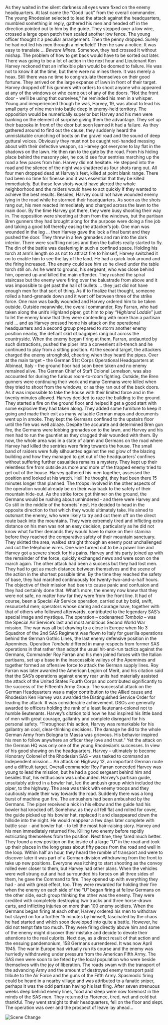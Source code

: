 As they waited in the silent darkness all eyes were fixed on the enemy headquarters. At last came the “Good luck” from the overall commander. The young Rhodesian selected to lead the attack against the headquarters, mumbled something in reply, gathered his men and headed off in the direction pointed out to him by the guide.
They stepped over a low wire, crossed a large open patch then scaled another low fence. The young officer thought it a peculiar arrangement. Then the penny dropped. Surely he had not led his men through a minefield? Then he saw a notice. It was easy to translate … _Beware Mines_.
Somehow, they had crossed it without mishap. The problem of how to get back would have to be sorted out later. There was going to be a lot of action in the next hour and Lieutenant Ken Harvey reckoned that an inflexible plan would be doomed to failure. He was not to know it at the time, but there were no mines there. It was merely a hoax.
Still there was no time to congratulate themselves on their good fortune. They arrived on the large expanse of lawn in front of their target. Harvey dropped off his gunners with orders to shoot anyone who appeared at any of the windows or who came out of any of the doors.
“Not the front door - we’ll be using that ourselves,” he reminded his men in a whisper.
Young and inexperienced though he was, Harvey, 19, was about to lead his small party of nine men into battle deep in enemy-held territory. The opposition would be numerically superior but Harvey and his men were banking on the element of surprise giving them the advantage.
They set up their bazooka in front of the door but soon learned it had a failure. As they gathered around to find out the cause, they suddenly heard the unmistakable crunching of boots on the gravel road and the sound of deep guttural voices.
Obviously they must not be caught red-handed messing about with their defective weapon, so Harvey got everyone to lay flat in the shadows on the lawn. He then ran to the gate by the road.
From his hiding place behind the masonry pier, he could see four sentries marching up the road a few paces from him.
Harvey did not hesitate.
He stepped into the road and the silence of the night was shattered as four shots rang out. All four men dropped dead at Harvey’s feet, killed at point blank range.
There had been no time for finesse and it was essential that they be killed immediately. But those few shots would have alerted the whole neighborhood and the raiders would have to act quickly if they wanted to achieve the best results. Besides, Harvey could not have wounded enemy lying in the road while he stormed their headquarters.
As soon as the shots rang out, his men reacted immediately and charged across the lawn to the main door. By the time Harvey got there, they were busy shooting their way in.
The opposition were shooting at them from the windows, but the partisan Bren gunners they had brought along for the purpose were doing a fine job and taking a good toll thereby easing the attacker’s job.
One man was wounded in the leg ... then Harvey gave the lock a final burst and they pushed the door. They threw in a few grenades and ran into the dark interior.
There were scuffling noises and then the bullets really started to fly. The din of the battle was deafening in such a confined space.
Holding his torch at arm’s length so as not to attract fire to himself, Harvey switched it on to enable him to see the lay of the land. He had a quick look around and the firing increased. The enemy could see him so he dived under the table torch still on. As he went to ground, his sergeant, who was close behind him, opened up and killed the main offender.
They rushed the spiral staircase but the enemy were firing over the balustrade from above and it was impossible to get past the hail of bullets ... they just did not have enough men for that sort of thing. As if to finalize that thought, someone rolled a hand-grenade down and it went off between three of the strike force. One man was badly wounded and Harvey ordered him to be taken outside.
Outside meanwhile, the overall commander, Roy Farran, who had taken along the unit’s Highland piper, got him to play _“Highland Laddie”_ just to let the enemy know that they were contending with more than a partisan raid ... and as Harvey pressed home his attack on the operational headquarters and a second group prepared to storm another enemy position nearby, the defiant skirl of bagpipes rang out across the countryside.
When the enemy began firing at them, Farran, undaunted by such distractions, pushed the piper into a convenient slit-trench and he continued to play from a sitting position. At the second target, the attackers charged the enemy stronghold, cheering when they heard the pipes.
Over at the main target – the German 51st Corps Operational Headquarters at Albineat, Italy - the ground floor had soon been taken and no enemy remained alive. The German Chief of Staff Colonel Lemelson, was also accounted for during the furious room-to-room fighting.
Outside, the Bren gunners were continuing their work and many Germans were killed when they tried to shoot from the windows, or as they ran out of the back doors.
As it was impossible to take the house with their limited force and in the twenty minutes allowed. Harvey decided to raze the building to the ground.
They started a fire on the ground floor and helped it get a good start with some explosive they had taken along. They added some furniture to keep it going and made their exit as many valuable German maps and documents went up in smoke. They kept the Germans confined to the upstairs floor until the fire was well ablaze. Despite the accurate and determined Bren gun fire, the Germans were lobbing grenades on to the lawn, and Harvey and his men had to run the gauntlet as they dragged their wounded with them.
By now, the whole area was in a state of alarm and Germans on the road where Harvey had killed the sentries were firing towards the house.
The small band of raiders were fully silhouetted against the red glow of the blazing building and how they managed to get out of the headquarters’ confines without suffering further casualties remains a mystery.
They kept up their relentless fire from outside as more and more of the trapped enemy tried to get out of the house.
Harvey gathered his men together, assessed the position and looked at his watch. Hell! he thought, they had been there 15 minutes longer than planned. The troops involved in the other aspects of the operation would already be on their way back to the safety of their mountain hide-out.
As the strike force got thinner on the ground, the Germans would be rushing about unhindered - and there were Harvey and Co still in the middle of the hornets’ nest.
He decided to head in the opposite direction to that which they would ultimately take. He aimed to outsmart the enemy, who were likely to try and cut them off on the direct route back into the mountains.
They were extremely tired and inflicting extra distance on his men was not an easy decision, particularly as he did not know what further demands they would have to make on their stamina before they reached the comparative safety of their mountain sanctuary.
They skirted the area, walked straight through an enemy post unchallenged and cut the telephone wires. One wire turned out to be a power line and Harvey got a severe shock for his pains.
Harvey and his party joined up with the remainder of the force, quickly exchanged news and were soon on the march again. The other attack had been a success but they had lost men.
They had to get as much distance between themselves and the scene of the action in the shortest possible time. By the time they reached the safety of base, they had marched continuously for twenty-two-and-a-half hours.
The objective of their mission had been to cause panic and confusion and they had certainly done that. What’s more, the enemy now knew that they were not safe, no matter how far they were from the front line.
It had of course, been a Special Air Service operation, carried out by bold, swift, resourceful men; operators whose daring and courage have, together with that of others who followed afterwards, contributed to the legendary SAS’s special image and mystique.
The operation – codenamed _Tombola_ – was the Special Air Service’s last and most ambitious Second World War mission. The war was all but drawing to a close in Europe when No 3 Squadron of the 2nd SAS Regiment was flown to Italy for guerilla operations behind the German Gothic Lines, the last enemy defensive position in the Apennines.
Operation _Tombola_ differed in many respects from former SAS operations in that rather than adopt the usual hit-and-run tactics against the Germans, Commander Roy Farran and his men joined forces with the Italian partisans, set up a base in the inaccessible valleys of the Apennines and together formed an offensive force to attack the German supply lines.
Roy Farran was later awarded the American Legion of Merit, and his citation said that the SAS’s operations against enemy rear units had materially assisted the attack of the United States Fourth Corps and contributed significantly to the success of the Fifteenth Army Group.
The successful attack on the German Headquarters was a major contribution to the Allied cause and Rhodesian Ken Harvey was awarded the Distinguished Service Order for leading the attack. It was considerable achievement. DSOs are generally awarded to officers holding the rank of a least lieutenant-colonel not to humble lieutenants.
Harvey’s citation told how he had inspired his little band of men with great courage, gallantry and complete disregard for his personal safety.
“Throughout this action, Harvey was remarkable for his gallantry an cool, clear-thinking decisions. The damage he did to the whole German Army from Bologna to Massa was grievous. His behavior inspired his men to follow anywhere an officer they love and trust.”
Yet the attack on the German HQ was only one of the young Rhodesian’s successes. In view of his good showing on the headquarters, Harvey – ultimately to become Honorary Colonel of the Rhodesian SAS – was tasked to command an Independent mission... An attack on Highway 12, an important German route and a difficult target.
Overall commander Roy Farran conceded Harvey was young to lead the mission, but he had a good sergeant behind him and besides that, his enthusiasm was unbounded.
Harvey’s partisan guide, unsuitably attired in a bowler hat, led the ambush group which included the piper, to the highway. The area was thick with enemy troops and they cautiously made their way towards the road.
Suddenly there was a long burst of machine gun fire. The ambushers had been ambushed by the Germans. The piper received a nick in his elbow and the guide had his bowler hat knocked off.
Somehow, as they all fell flat and rolled for cover, the guide picked up his bowler hat, replaced it and disappeared down the hillside into the night. He would reappear a few days later complete with battle scar - and bowler hat - to tell the most hair-raising story.
Harvey and his men immediately returned fire. Killing two enemy before rapidly extricating themselves from the position.
Next time, they fared much better.
They found a new position on the inside of a large “U” in the road and took up their places in the long grass about fifty paces from the road and well in the loop.
Within half an hour, they heard the rumble of transport and were to discover later it was part of a German division withdrawing from the front to take up new positions.
Everyone was itching to start shooting as the convoy rolled ever closer to them, but Harvey had other plans. When the vehicles were well strung out and had surrounded his forces on all three sides of them, he gave the Command to fire.
They opened up with everything they had - and with great effect, too. They were rewarded for holding their fire when the enemy on each side of the “U” began firing at fellow Germans on the other side, each group thinking the other was the enemy.
They were credited with completely destroying two trucks and three horse-drawn carts, and inflicting injuries on more than 100 enemy soldiers.
When the Germans began firing at each other, Harvey ordered his men to withdraw but stayed on for a further 15 minutes by himself, fascinated by the chaos he had started and which soon developed into quite a battle.
However, he did not tempt fate too much. They were firing directly above him and some of the enemy might discover their mistake and decide to devote their attentions to the real culprits.
Next day, as a direct result of that action and the ensuing pandemonium, 158 Germans surrendered.
It was now April 1945. The war in Europe had virtually run its course and the enemy was hurriedly withdrawing under pressure from the American Fifth Army. The SAS men were soon to be feted by the local population who were beside themselves with the joy of liberation. The roads swam with the transport of the advancing Army and the amount of destroyed enemy transport paid tribute to the Air Force and the guns of the Fifth Army.
Spasmodic firing could be heard in a nearby village and was attributed to a fanatic sniper, perhaps it was the odd partisan having his last fling.
After seven strenuous weeks deep behind enemy lines, food and sleep were now foremost in the minds of the SAS men. They returned to Florence, tired, wet and cold but thankful. They went straight to their headquarters, fell on the floor and slept. The operation was over and the prospect of leave lay ahead…

![Scene Change](https://gitlab.sund.org/tomes/TheElite_RSAS/raw/master/Images/Scene%20Change.png)
